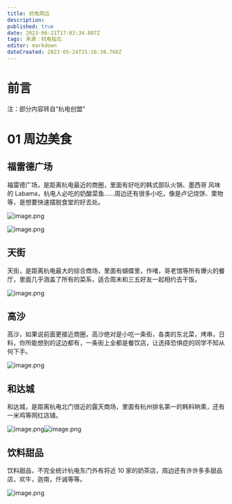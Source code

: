 ```yaml
---
title: 杭电周边
description: 
published: true
date: 2023-06-21T17:03:34.807Z
tags: 来源：杭电指北
editor: markdown
dateCreated: 2023-05-24T15:16:38.768Z
---
```


# 前言

注：部分内容转自“杭电创盟”

# 01 周边美食

## 福雷德广场

福雷德广场，是距离杭电最近的商圈，里面有好吃的韩式部队火锅、墨西哥 风味的 Labama，杭电人必吃的奶酸菜鱼……周边还有很多小吃，像是卢记烧饼、栗物等，是想要快速摆脱食堂的好去处。

![image.png](https://cdn.nlark.com/yuque/0/2021/png/432943/1626961353226-66dcfc39-4f79-4433-9f8c-c754c152b2a4.png#clientId=u52dd9eb8-3f44-4&from=paste&height=251&id=u9cd6ab4e&originHeight=171&originWidth=229&originalType=binary&ratio=1&size=120906&status=done&style=none&taskId=u9d229b42-d3cb-4b88-ab1d-90bad42393f&width=336)

![image.png](https://cdn.nlark.com/yuque/0/2021/png/432943/1626961368308-b7e65afb-ffd0-4d40-bee0-fd215d218e13.png#clientId=u52dd9eb8-3f44-4&from=paste&height=212&id=u26bb5b09&originHeight=163&originWidth=258&originalType=binary&ratio=1&size=128283&status=done&style=none&taskId=u53be1c14-d004-4ea2-a8d0-951fe8a3498&width=336)

## 天街

天街，是距离杭电最大的综合商场，里面有蝴蝶里，作啫，哥老馆等所有爆火的餐厅，里面几乎涵盖了所有的菜系，适合周末和三五好友一起相约去干饭。

![image.png](https://cdn.nlark.com/yuque/0/2021/png/432943/1626962067656-04b28ed5-a383-4574-a117-7468d82a6fd8.png#clientId=u930e09df-eeb7-4&from=paste&height=285&id=u2f54cc40&originHeight=174&originWidth=232&originalType=binary&ratio=1&size=132153&status=done&style=none&taskId=ubd37c00b-4676-446d-8576-f12a4883c0e&width=380)

## 高沙

高沙，如果说前面更接近商圈，高沙绝对是小吃一条街，各类的东北菜，烤串，日料，你所能想到的这边都有，一条街上全都是餐饮店，让选择恐惧症的同学不知从何下手。

![image.png](https://cdn.nlark.com/yuque/0/2021/png/432943/1626961592660-f0b62c51-184b-46d7-8fba-4a8b7b67c366.png#clientId=u52dd9eb8-3f44-4&from=paste&height=285&id=u90d8b41d&originHeight=214&originWidth=285&originalType=binary&ratio=1&size=187053&status=done&style=none&taskId=uc62d4dcc-1a55-4dec-8ea2-c4c4c2203a7&width=380)

## 和达城

和达城，是距离杭电北门很近的露天商场，里面有杭州排名第一的韩料晌熏，还有一米鸡等网红店铺。

![image.png](https://cdn.nlark.com/yuque/0/2021/png/432943/1626961654006-7aef2ac6-8cee-4f64-8a05-b2c9deb0e8c3.png#clientId=u52dd9eb8-3f44-4&from=paste&height=251&id=u2a305e4d&originHeight=148&originWidth=198&originalType=binary&ratio=1&size=96470&status=done&style=none&taskId=u01d1c28c-087a-4f17-8e79-5b0643b1aca&width=336)![image.png](https://cdn.nlark.com/yuque/0/2021/png/432943/1626961662154-2159c3f3-d5ef-4aed-ab76-ae80184f27af.png#clientId=u52dd9eb8-3f44-4&from=paste&height=252&id=u4a530d0c&originHeight=151&originWidth=201&originalType=binary&ratio=1&size=92124&status=done&style=none&taskId=uaca77013-7621-465e-95b8-ee191d98da4&width=336)

## 饮料甜品

饮料甜品，不完全统计杭电东门外有将近 10 家的奶茶店，周边还有许许多多甜品店，欢牛，迦南，仟诚等等。

![image.png](https://cdn.nlark.com/yuque/0/2021/png/432943/1626961771659-bc189517-6177-4160-8c41-1d80e7a5e379.png#clientId=u52dd9eb8-3f44-4&from=paste&height=331&id=ubf805be0&originHeight=183&originWidth=210&originalType=binary&ratio=1&size=123584&status=done&style=none&taskId=uc5625a18-a824-43bc-a5bf-44bfbf4ea4b&width=380)

